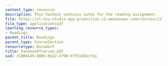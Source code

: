 ```yaml
---
content_type: resource
description: This handout contains notes for the reading assignment.
file: https://ol-ocw-studio-app-production.s3.amazonaws.com/courses/21l-012-forms-of-western-narrative-spring-2004/31084149800566224790bff51482cfe1_handout07cervan.pdf
file_type: application/pdf
learning_resource_types:
- Readings
parent_title: Readings
parent_type: CourseSection
resourcetype: Document
title: handout07cervan.pdf
uid: 31084149-8005-6622-4790-bff51482cfe1
---
```

